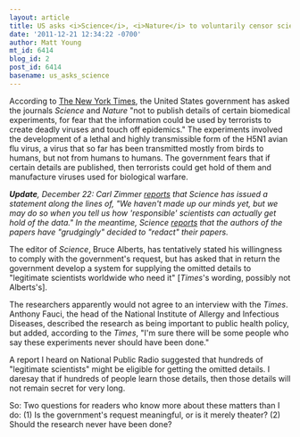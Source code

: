 ```yaml
---
layout: article
title: US asks <i>Science</i>, <i>Nature</i> to voluntarily censor scientific articles
date: '2011-12-21 12:34:22 -0700'
author: Matt Young
mt_id: 6414
blog_id: 2
post_id: 6414
basename: us_asks_science
---
```

According to [The New York Times](http://www.nytimes.com/2011/12/21/health/fearing-terrorism-us-asks-journals-to-censor-articles-on-virus.html), the United States government has asked the journals _Science_ and _Nature_ "not to publish details of certain biomedical experiments, for fear that the information could be used by terrorists to create deadly viruses and touch off epidemics."  The experiments involved the development of a lethal and highly transmissible form of the H5N1 avian flu virus, a virus that so far has been transmitted mostly from birds to humans, but not from humans to humans. The government fears that if certain details are published, then terrorists could get hold of them and manufacture viruses used for biological warfare.

_**Update**, December 22: Carl Zimmer [reports](http://blogs.discovermagazine.com/loom/2011/12/20/should-the-new-flu-stay-secret-or-does-secrecy-kill/) that Science has issued a statement along the lines of, "We haven't made up our minds yet, but we may do so when you tell us how 'responsible' scientists can actually get hold of the data." In the meantime, Science [reports]() that the authors of the papers have "grudgingly" decided to "redact" their papers._

The editor of _Science_, Bruce Alberts, has tentatively stated his willingness to comply with the government's request, but has asked that in return the government develop a system for supplying the omitted details to "legitimate scientists worldwide who need it" \[_Times_'s wording, possibly not Alberts's\]. 

The researchers apparently would not agree to an interview with the _Times_. Anthony Fauci, the head of the National Institute of Allergy and Infectious Diseases, described the research as being important to public health policy, but added, according to the _Times_, "I'm sure there will be some people who say these experiments never should have been done." 

A report I heard on National Public Radio suggested that hundreds of "legitimate scientists" might be eligible for getting the omitted details. I daresay that if hundreds of people learn those details, then those details will not remain secret for very long.

So: Two questions for readers who know more about these matters than I do: (1) Is the government's request meaningful, or is it merely theater? (2) Should the research never have been done?
